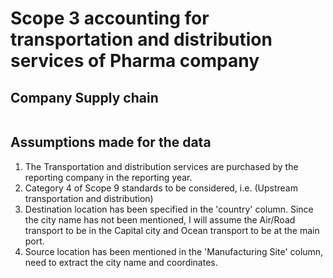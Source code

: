 # Scope 3 accounting for transportation and distribution services of Pharma company

## Company Supply chain

<img href="./Assets/XYZ PHARMA (USA).png"/>

## Assumptions made for the data
1. The Transportation and distribution services are purchased by the reporting company in the reporting year.
2. Category 4 of Scope 9 standards to be considered, i.e. (Upstream transportation and distribution)
3. Destination location has been specified in the 'country' column. Since the city name has not been mentioned, I will assume the Air/Road transport to be in the Capital city and Ocean transport to be at the main port.
4. Source location has been mentioned in the 'Manufacturing Site' column, need to extract the city name and coordinates.
